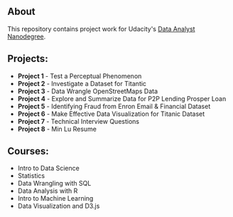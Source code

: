 ## About
This repository contains project work for Udacity's [Data Analyst Nanodegree](https://www.udacity.com/course/nd002).

## Projects:

- **Project 1** - Test a Perceptual Phenomenon
- **Project 2** - Investigate a Dataset for Titantic
- **Project 3** - Data Wrangle OpenStreetMaps Data
- **Project 4** - Explore and Summarize Data for P2P Lending Prosper Loan
- **Project 5** - Identifying Fraud from Enron Email & Financial Dataset
- **Project 6** - Make Effective Data Visualization for Titanic Dataset
- **Project 7** - Technical Interview Questions
- **Project 8** - Min Lu Resume

## Courses:
- Intro to Data Science
- Statistics
- Data Wrangling with SQL
- Data Analysis with R
- Intro to Machine Learning
- Data Visualization and D3.js


